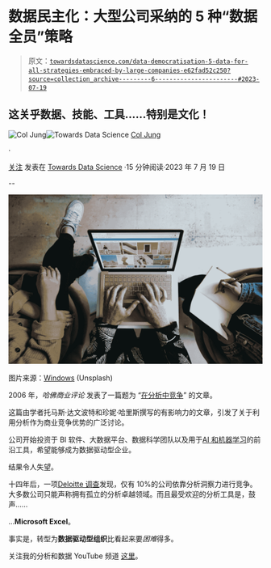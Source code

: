 # 数据民主化：大型公司采纳的 5 种“数据全员”策略

> 原文：[`towardsdatascience.com/data-democratisation-5-data-for-all-strategies-embraced-by-large-companies-e62fad52c250?source=collection_archive---------6-----------------------#2023-07-19`](https://towardsdatascience.com/data-democratisation-5-data-for-all-strategies-embraced-by-large-companies-e62fad52c250?source=collection_archive---------6-----------------------#2023-07-19)

## 这关乎数据、技能、工具……特别是文化！

[](https://col-jung.medium.com/?source=post_page-----e62fad52c250--------------------------------)![Col Jung](https://col-jung.medium.com/?source=post_page-----e62fad52c250--------------------------------)[](https://towardsdatascience.com/?source=post_page-----e62fad52c250--------------------------------)![Towards Data Science](https://towardsdatascience.com/?source=post_page-----e62fad52c250--------------------------------) [Col Jung](https://col-jung.medium.com/?source=post_page-----e62fad52c250--------------------------------)

·

[关注](https://medium.com/m/signin?actionUrl=https%3A%2F%2Fmedium.com%2F_%2Fsubscribe%2Fuser%2F8d4e2c520037&operation=register&redirect=https%3A%2F%2Ftowardsdatascience.com%2Fdata-democratisation-5-data-for-all-strategies-embraced-by-large-companies-e62fad52c250&user=Col+Jung&userId=8d4e2c520037&source=post_page-8d4e2c520037----e62fad52c250---------------------post_header-----------) 发表在 [Towards Data Science](https://towardsdatascience.com/?source=post_page-----e62fad52c250--------------------------------) ·15 分钟阅读·2023 年 7 月 19 日[](https://medium.com/m/signin?actionUrl=https%3A%2F%2Fmedium.com%2F_%2Fvote%2Ftowards-data-science%2Fe62fad52c250&operation=register&redirect=https%3A%2F%2Ftowardsdatascience.com%2Fdata-democratisation-5-data-for-all-strategies-embraced-by-large-companies-e62fad52c250&user=Col+Jung&userId=8d4e2c520037&source=-----e62fad52c250---------------------clap_footer-----------)

--

[](https://medium.com/m/signin?actionUrl=https%3A%2F%2Fmedium.com%2F_%2Fbookmark%2Fp%2Fe62fad52c250&operation=register&redirect=https%3A%2F%2Ftowardsdatascience.com%2Fdata-democratisation-5-data-for-all-strategies-embraced-by-large-companies-e62fad52c250&source=-----e62fad52c250---------------------bookmark_footer-----------)![](img/d8bd0e518dab2c94b6854e7805abbd0b.png)

图片来源：[Windows](https://unsplash.com/photos/w79mIrYKcK4) (Unsplash)

2006 年，*哈佛商业评论* 发表了一篇题为 “[在分析中竞争](https://hbr.org/2006/01/competing-on-analytics)” 的文章。

这篇由学者托马斯·达文波特和珍妮·哈里斯撰写的有影响力的文章，引发了关于利用分析作为商业竞争优势的广泛讨论。

公司开始投资于 BI 软件、大数据平台、数据科学团队以及用于[AI 和机器学习](https://medium.com/geekculture/ai-revolution-your-fast-paced-introduction-to-machine-learning-914ce9b6ddf)的前沿工具，希望能够成为数据驱动型企业。

结果令人失望。

十四年后，一项[Deloitte 调查](https://www2.deloitte.com/us/en/insights/topics/analytics/insight-driven-organization.html)发现，仅有 10%的公司依靠分析洞察力进行竞争。大多数公司只能声称拥有孤立的分析卓越领域。而且最受欢迎的分析工具是，鼓声……

…**Microsoft Excel**。

事实是，转型为**数据驱动型组织**比看起来要*困难*得多。

关注我的分析和数据 YouTube 频道 [这里](https://www.youtube.com/@col_builds)。
